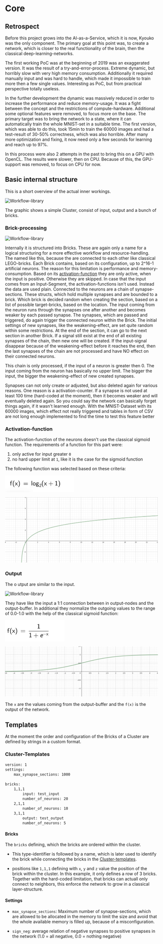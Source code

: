 # Core

## Retrospect

Before this project grows into the AI-as-a-Service, which it is now, Kyouko was the only component. The primary goal at this point was, to create a network, which is closer to the real functionality of the brain, then the classical deep-learning-networks. 

The first working PoC was at the beginning of 2019 was an exaggerated version. It was the result of a try-and-error-process. Extreme dynamic, but horribly slow with very high memory consumption. Additionally it required manually input and was hard to handle, which made it impossible to train more then a few single values. Interesting as PoC, but from practical perspective totally useless.

In the further development the dynamic was massively reduced in order to increase the performance and reduce memory-usage. It was a fight between the concept and the restrictions of compute-hardware. Additional some optional features were removed, to focus more on the base. The primary target was to bring the network to a state, where it can automatically train the whole MNIST-set in a suitable time. The first version, which was able to do this, took 15min to train the 60000 images and had a test-result of 30-50% correctness, which was also horrible. After many more optimization and fixing, it now need only a few seconds for learning and reach up to 97%.

In this process were also 2 attempts in the past to bring this on a GPU with OpenCL. The results were slower, then on CPU. Because of this, the GPU-support was removed, to focus on CPU for now. 

## Basic internal structure

This is a short overview of the actual inner workings.

![Workflow-library](../img/Kyouko_base.drawio)

The graphic shows a simple Cluster, consist of input, output and a bunch of bricks.

### Brick-processing

![Workflow-library](../img/Kyouko_node_processing.drawio)

Internally it is structured into Bricks. These are again only a name for a logical structuring for a more effective workflow and resource-handling. The named like this, because the are connected to each other like classical LEGO-bricks. Each Brick contains, based on its configuration, up to 2^16-1 artificial neurons. The reason for this limitation is performance and memory-consumption. Based on its [activation-function](/Inner_Workings/3_kyouko/#activation-function) they are only active, when the input is positive. Otherwise they are skipped. In case that the input comes from an Input-Segment, the activation-functions isn't used. Instead the data are used plain. Connected to the neurons are a chain of synapse-sections. These structs, which hold multiple synapses and are bounded to a brick. Which brick is decided random when creating the section, based on a list of possible target-bricks, based on the location. The input coming from the neuron runs through the synapses one after another and becomes weaker by each passed synapse. The synapses, which are passed and triggered, do again trigger the connected neuron within the Brick. The initial settings of new synapses, like the weakening-effect, are set quite random within some restrictions. At the end of the section, it can go to the next section in another Brick. If a signal still exist at the end of all existing synapses of the chain, then new one will be created. If the input-signal disappear because of the weakening-effect before it reaches the end, then the last synapses of the chain are not processed and have NO effect on their connected neurons. 

This chain is only processed, if the input of a neuron is greater then 0. The input coming from the neuron has basically no upper limit. The bigger the input, the bigger the weakening-effect of new created synapses. 

Synapses can not only create or adjusted, but also deleted again for various reasons. One reason is a activation-counter. If a synapse is not used at least 100 time (hard-coded at the moment), then it becomes weaker and will eventually deleted again. So you could say the network can basically forget things again, if it wasn't learned enough. With the MNIST-Dataset with its 60000 images, which effect not really triggered and tables in form of CSV are not long enough implemented to find the time to test this feature better

### Activation-function

The activation-function of the neurons doesn't use the classical sigmoid function. The requirements of a function for this part were:

1. only active for input greater `0`
2. no hard upper limit at `1`, like it is the case for the sigmoid function

The following function was selected based on these criteria:

![Workflow-library](../img/central_segment_function.jpg)

![Workflow-library](../img/central_segment_graph.jpg)



### Output

The o utput are similar to the input.

![Workflow-library](../img/Kyouko_output_segment.drawio)

They have like the input a 1:1 connection between in output-nodes and the output-buffer. In additional they normalize the outgoing values to the range of 0.0-1.0 with the help of the classical sigmoid function:

![Workflow-library](../img/output_segment_function.jpg)

![Workflow-library](../img/output_segment_graph.jpg)

The `x` are the values coming from the output-buffer and the `f(x)` is the output of the network.

## Templates

At the moment the order and configuration of the Bricks of a Cluster are defined by strings in a custom format. 


### Cluster-Templates

```
version: 1
settings:
    max_synapse_sections: 1000

bricks:
    1,1,1
        input: test_input
        number_of_neurons: 20
    2,1,1
        number_of_neurons: 10
    3,1,1
        output: test_output
        number_of_neurons: 5
```

#### Bricks

The `bricks` defining, which the bricks are ordered within the cluster. 

- This type-identifier is followed by a name, which is later used to identify the brick while connecting the bricks in the [Cluster-templates](/internal/3_kyouko/#cluster-templates).

- positions like `1,1,1` defining with `x`, `y` and `z` value the position of the brick within the cluster. In this example, it only defines a row of 3 bricks. Together with the hard-coded limitation, that bricks can actuall only connect to neighbors, this enforce the network to grow in a classical layer-structure.

#### Settings

- `max_synapse_sections`: Maximum number of synapse-sections, which are allowed to be allocated in the memory to limit the size and avoid that the whole available memory is filled up, because of a misconfiguration.

- `sign_neg`: average relation of negative synapses to positive synapses in the network (1.0 = all negative, 0.0 = nothing negative)

